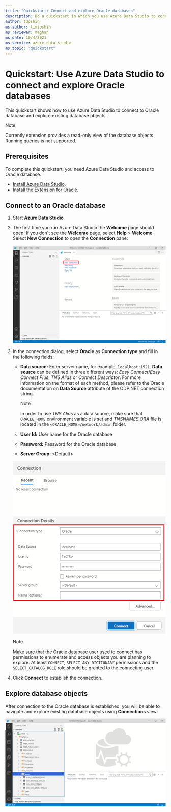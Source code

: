```yaml
---
title: "Quickstart: Connect and explore Oracle databases"
description: Do a quickstart in which you use Azure Data Studio to connect to Oracle database and explore the objects.
author: tdoshin
ms.author: timioshin
ms.reviewer: maghan
ms.date: 10/4/2021
ms.service: azure-data-studio
ms.topic: "quickstart"
---
```


# Quickstart: Use Azure Data Studio to connect and explore Oracle databases

This quickstart shows how to use Azure Data Studio to connect to Oracle database and explore existing database objects.

> [!NOTE]
> Currently extension provides a read-only view of the database objects. Running queries is not supported.

## Prerequisites

To complete this quickstart, you need Azure Data Studio and access to Oracle database.

- [Install Azure Data Studio](./download-azure-data-studio.md).
- [Install the Extension for Oracle](./extensions/extension-for-oracle.md).

## Connect to an Oracle database

1. Start **Azure Data Studio**.

2. The first time you run Azure Data Studio the **Welcome** page should open. If you don't see the **Welcome** page, select **Help** > **Welcome**. Select **New Connection** to open the **Connection** pane:

   ![New Connection Icon](./media/quickstart-oracle/new-connection-icon.png)

3. In the connection dialog, select **Oracle** as **Connection type** and fill in the following fields:

   - **Data source:** Enter server name, for example, `localhost:1521`. **Data source** can be defined in three different ways: _Easy Connect_/_Easy Connect Plus_, _TNS Alias_ or _Connect Descriptor_. For more information on the format of each method, please refer to the Oracle documentation on **Data Source** attribute of the ODP.NET connection string.

     > [!NOTE]
     > In order to use _TNS Alias_ as a data source, make sure that `ORACLE_HOME` environment variable is set and _TNSNAMES.ORA_ file is located in the `<ORACLE_HOME>/network/admin` folder.

   - **User Id:** User name for the Oracle database
   - **Password:** Password for the Oracle database
   - **Server Group:** \<Default\>

   ![New Connection Screen](./media/quickstart-oracle/new-connection-screen.png)

   > [!NOTE]
   > Make sure that the Oracle database user used to connect has permissions to enumerate and access objects you are planning to explore. At least `CONNECT`, `SELECT ANY DICTIONARY` permissions and the `SELECT_CATALOG_ROLE` role should be granted to the connecting user.

4. Click **Connect** to establish the connection.

## Explore database objects

After connection to the Oracle database is established, you will be able to navigate and explore existing database objects using **Connections** view:

![Objects Explorer tree](./media/quickstart-oracle/objects-explorer.png)
